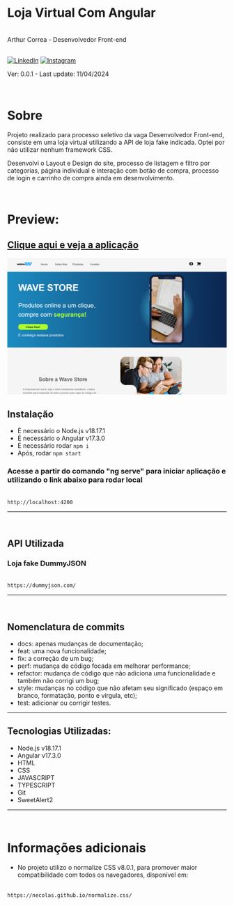 <div markdown="1">

# Loja Virtual Com Angular

<br>
Arthur Correa - Desenvolvedor Front-end
<br><br>

[![LinkedIn](https://img.shields.io/badge/LinkedIn-000?style=for-the-badge&logo=linkedin&logoColor=0E76A8)](https://www.linkedin.com/in/arthurcorream/)
[![Instagram](https://img.shields.io/badge/Instagram-000?style=for-the-badge&logo=instagram)](https://www.instagram.com/arthurcoorrea/)

Ver: 0.0.1 - Last update: 11/04/2024

<br>

</div>

<div markdown="1">

# Sobre

Projeto realizado para processo seletivo da vaga Desenvolvedor Front-end, consiste em uma loja virtual utilizando a API de loja fake indicada. Optei por não utilizar nenhum framework CSS.

Desenvolvi o Layout e Design do site, processo de listagem e filtro por categorias, página individual e interação com botão de compra, processo de login e carrinho de compra ainda em desenvolvimento.

<br>

# Preview:

## [Clique aqui e veja a aplicação](https://loja-virtual-com-angular.vercel.app)


<img alt="CSS Banner" src="./readme-img.png" />

<br>

Instalação
---------
- É necessário o Node.js v18.17.1
- É necessário o Angular v17.3.0
- É necessário rodar `npm i`
- Após, rodar `npm start`

### Acesse a partir do comando "ng serve" para iniciar aplicação e utilizando o link abaixo para rodar local
~~~

http://localhost:4200

~~~
---------

<br>

API Utilizada
---------
### Loja fake DummyJSON
~~~

https://dummyjson.com/

~~~
---------
<br>

Nomenclatura de commits
---------
- docs: apenas mudanças de documentação;
- feat: uma nova funcionalidade;
- fix: a correção de um bug;
- perf: mudança de código focada em melhorar performance;
- refactor: mudança de código que não adiciona uma funcionalidade e também não corrigi um bug;
- style: mudanças no código que não afetam seu significado (espaço em branco, formatação, ponto e vírgula, etc);
- test: adicionar ou corrigir testes.
---------


Tecnologias Utilizadas:
---------
- Node.js v18.17.1
- Angular v17.3.0
- HTML
- CSS
- JAVASCRIPT
- TYPESCRIPT
- Git
- SweetAlert2
---------

<br>

# Informações adicionais

- No projeto utilizo o normalize CSS v8.0.1, para promover maior compatibilidade com todos os navegadores, disponível em:
~~~

https://necolas.github.io/normalize.css/

~~~
